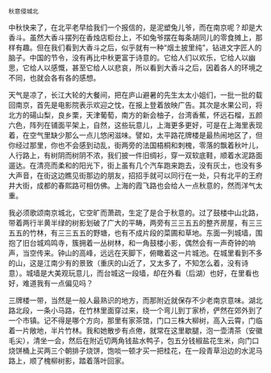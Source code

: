     秋意侵城北 

   中秋快来了，在北平老早给我们一个报信的，是泥塑兔儿爷，而在南京呢？却是大香斗。虽然大香斗摆列在香烛店柜台上，不如兔爷摆在每条胡同儿的零食摊上，那样有趣。但在我们看到大香斗之后，似乎就有一种“烟土披里纯”，钻进文字匠人的脑子。中国的节令，没有再比中秋更富于诗意的。它给人们以欢乐，它给人以幽思，它给人以感慨，甚至它给人以悲哀，所以看到大香斗之后，因着各人的环境之不同，也就会各有各的感想。

   天气是凉了，长江大轮的大餐间，把在庐山避暑的先生太太小姐们，一批一批的载回南京，首先是电影院表示欢迎之忱，在报上登着放映广告。其次是水果公司，将北方的碭山梨，良乡栗，天津葡萄，南方的新会柚子，台湾香蕉，怀远石榴，五颜六色，阵列在铺面平架上，自然，这些玩意儿，上海更多更好，可是在上海里表现着，在空气里缺少那么一点儿悠闲滋味。譬如，太平路花牌楼是最热闹地区了，但你经过那里，你也不会感到动乱，街两旁的法国梧桐和刺槐，零落的飘着秋叶儿，人行路上，有树阴而树阴不浓，我们披一件旧绸衫，穿一双软底鞋，顺着水泥路面遛达。在清亮而柔和的阳光下，街上虽有几个汽车跑来跑去，没有灰土，也没有多大声音，在街这边瞧见街那边的朋友，招招手就可以同行在一处，只有北平的王府井大街，成都的春熙路可相仿佛。上海的霞飞路也会给人一点秋意的，然而洋气太重。

   我必须歌颂南京城北，它空旷而萧疏，生定了是合于秋意的。过了鼓楼中山北路，带着两行半黄半绿的树影划破了广大的平畴，两旁有三三五五的整齐房屋，有三三五五的竹林，有三三五五的野塘，也有不成片段的菜圃和草地。东面一列城墙，围抱了旧台城鸡鸣寺，簇拥着一丛树林，和一角鼓楼小影，偶然会有一声奇钟的响声，当空传来。钟山的高峰，远远在天脚下，俯瞰着这一片城池。在城里看到不多的山，这是江南少有的景致（重庆的山近了，又太多了，不知怎么着，没有诗意）。城墙是大美观玩意儿，而台城这一段墙，却在外看（后湖）也好，在里看也好，难道我有一点偏见吗？

   三牌楼一带，当然是一般人最熟识的地方，而那附近就保存不少老南京意味。湖北路北段，一条小马路，在竹林里面穿过来，绕一个弯儿到丁家桥，俨然在郊外到了一个市镇。记不得是哪个方向，那里有家茶馆，门口三株大柳树，高入云霄，门临着一片敞地，半片竹林。我和她散步有点倦，就常在这里歇腿，泡一壶清茶（安徽毛尖），清坐一会，然后在附近切两角钱盐水鸭子，包五分钱椒盐花生米，向门口烧饼桶上买两三个朝排子烧饼，饱啖一顿才买一把桂花，在一段青草沿边的水泥马路上，顺了槐柳树影，踏着落叶回家。

